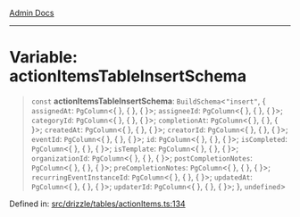 [Admin Docs](/)

***

# Variable: actionItemsTableInsertSchema

> `const` **actionItemsTableInsertSchema**: `BuildSchema`\<`"insert"`, \{ `assignedAt`: `PgColumn`\<\{ \}, \{ \}, \{ \}\>; `assigneeId`: `PgColumn`\<\{ \}, \{ \}, \{ \}\>; `categoryId`: `PgColumn`\<\{ \}, \{ \}, \{ \}\>; `completionAt`: `PgColumn`\<\{ \}, \{ \}, \{ \}\>; `createdAt`: `PgColumn`\<\{ \}, \{ \}, \{ \}\>; `creatorId`: `PgColumn`\<\{ \}, \{ \}, \{ \}\>; `eventId`: `PgColumn`\<\{ \}, \{ \}, \{ \}\>; `id`: `PgColumn`\<\{ \}, \{ \}, \{ \}\>; `isCompleted`: `PgColumn`\<\{ \}, \{ \}, \{ \}\>; `isTemplate`: `PgColumn`\<\{ \}, \{ \}, \{ \}\>; `organizationId`: `PgColumn`\<\{ \}, \{ \}, \{ \}\>; `postCompletionNotes`: `PgColumn`\<\{ \}, \{ \}, \{ \}\>; `preCompletionNotes`: `PgColumn`\<\{ \}, \{ \}, \{ \}\>; `recurringEventInstanceId`: `PgColumn`\<\{ \}, \{ \}, \{ \}\>; `updatedAt`: `PgColumn`\<\{ \}, \{ \}, \{ \}\>; `updaterId`: `PgColumn`\<\{ \}, \{ \}, \{ \}\>; \}, `undefined`\>

Defined in: [src/drizzle/tables/actionItems.ts:134](https://github.com/Sourya07/talawa-api/blob/aac5f782223414da32542752c1be099f0b872196/src/drizzle/tables/actionItems.ts#L134)
